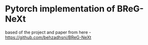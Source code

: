 # Pytorch implementation of BReG-NeXt 

based of the project and paper from here - https://github.com/behzadhsni/BReG-NeXt